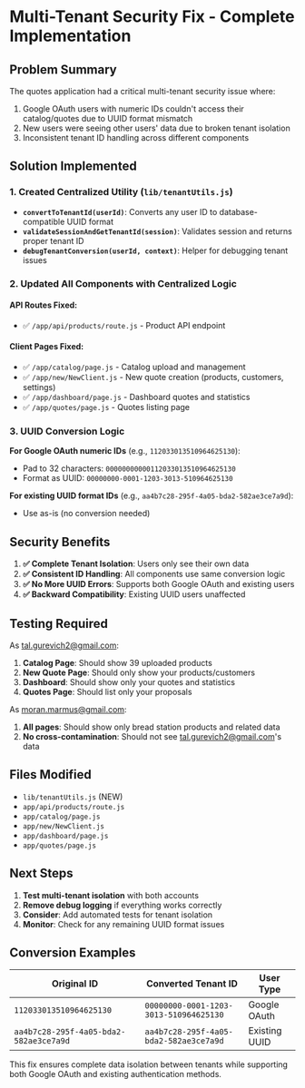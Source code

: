 # Multi-Tenant Security Fix - Complete Implementation

## Problem Summary
The quotes application had a critical multi-tenant security issue where:
1. Google OAuth users with numeric IDs couldn't access their catalog/quotes due to UUID format mismatch
2. New users were seeing other users' data due to broken tenant isolation
3. Inconsistent tenant ID handling across different components

## Solution Implemented

### 1. Created Centralized Utility (`lib/tenantUtils.js`)
- **`convertToTenantId(userId)`**: Converts any user ID to database-compatible UUID format
- **`validateSessionAndGetTenantId(session)`**: Validates session and returns proper tenant ID
- **`debugTenantConversion(userId, context)`**: Helper for debugging tenant issues

### 2. Updated All Components with Centralized Logic

#### API Routes Fixed:
- ✅ `/app/api/products/route.js` - Product API endpoint

#### Client Pages Fixed:
- ✅ `/app/catalog/page.js` - Catalog upload and management
- ✅ `/app/new/NewClient.js` - New quote creation (products, customers, settings)
- ✅ `/app/dashboard/page.js` - Dashboard quotes and statistics  
- ✅ `/app/quotes/page.js` - Quotes listing page

### 3. UUID Conversion Logic
**For Google OAuth numeric IDs** (e.g., `112033013510964625130`):
- Pad to 32 characters: `00000000000112033013510964625130`
- Format as UUID: `00000000-0001-1203-3013-510964625130`

**For existing UUID format IDs** (e.g., `aa4b7c28-295f-4a05-bda2-582ae3ce7a9d`):
- Use as-is (no conversion needed)

## Security Benefits
1. **✅ Complete Tenant Isolation**: Users only see their own data
2. **✅ Consistent ID Handling**: All components use same conversion logic
3. **✅ No More UUID Errors**: Supports both Google OAuth and existing users
4. **✅ Backward Compatibility**: Existing UUID users unaffected

## Testing Required
As tal.gurevich2@gmail.com:
1. **Catalog Page**: Should show 39 uploaded products
2. **New Quote Page**: Should only show your products/customers
3. **Dashboard**: Should show only your quotes and statistics
4. **Quotes Page**: Should list only your proposals

As moran.marmus@gmail.com:
1. **All pages**: Should show only bread station products and related data
2. **No cross-contamination**: Should not see tal.gurevich2@gmail.com's data

## Files Modified
- `lib/tenantUtils.js` (NEW)
- `app/api/products/route.js`
- `app/catalog/page.js`
- `app/new/NewClient.js`
- `app/dashboard/page.js`
- `app/quotes/page.js`

## Next Steps
1. **Test multi-tenant isolation** with both accounts
2. **Remove debug logging** if everything works correctly
3. **Consider**: Add automated tests for tenant isolation
4. **Monitor**: Check for any remaining UUID format issues

## Conversion Examples
| Original ID | Converted Tenant ID | User Type |
|------------|-------------------|-----------|
| `112033013510964625130` | `00000000-0001-1203-3013-510964625130` | Google OAuth |
| `aa4b7c28-295f-4a05-bda2-582ae3ce7a9d` | `aa4b7c28-295f-4a05-bda2-582ae3ce7a9d` | Existing UUID |

This fix ensures complete data isolation between tenants while supporting both Google OAuth and existing authentication methods.